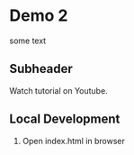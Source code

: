 # Demo 2

some text

## Subheader

Watch tutorial on Youtube.

## Local Development

1. Open index.html in browser